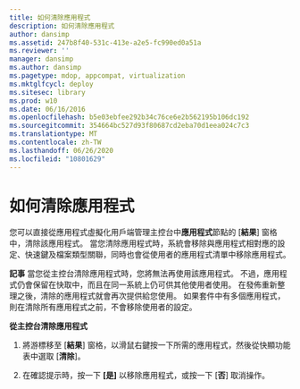 ```yaml
---
title: 如何清除應用程式
description: 如何清除應用程式
author: dansimp
ms.assetid: 247b8f40-531c-413e-a2e5-fc990ed0a51a
ms.reviewer: ''
manager: dansimp
ms.author: dansimp
ms.pagetype: mdop, appcompat, virtualization
ms.mktglfcycl: deploy
ms.sitesec: library
ms.prod: w10
ms.date: 06/16/2016
ms.openlocfilehash: b5e03ebfee292b34c76ce6e2b562195b106dc192
ms.sourcegitcommit: 354664bc527d93f80687cd2eba70d1eea024c7c3
ms.translationtype: MT
ms.contentlocale: zh-TW
ms.lasthandoff: 06/26/2020
ms.locfileid: "10801629"
---
```

# 如何清除應用程式


您可以直接從應用程式虛擬化用戶端管理主控台中**應用程式**節點的 [**結果**] 窗格中，清除該應用程式。 當您清除應用程式時，系統會移除與應用程式相對應的設定、快速鍵及檔案類型關聯，同時也會從使用者的應用程式清單中移除應用程式。

**記事** 當您從主控台清除應用程式時，您將無法再使用該應用程式。 不過，應用程式仍會保留在快取中，而且在同一系統上仍可供其他使用者使用。 在發佈重新整理之後，清除的應用程式就會再次提供給您使用。 如果套件中有多個應用程式，則在清除所有應用程式之前，不會移除使用者的設定。

 

**從主控台清除應用程式**

1.  將游標移至 [**結果**] 窗格，以滑鼠右鍵按一下所需的應用程式，然後從快顯功能表中選取 [**清除**]。

2.  在確認提示時，按一下 **[是]** 以移除應用程式，或按一下 [**否**] 取消操作。

 

 





